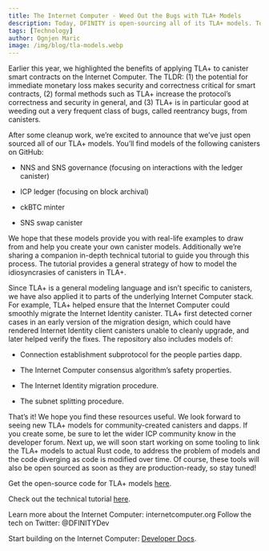 ```yaml
---
title: The Internet Computer - Weed Out the Bugs with TLA+ Models
description: Today, DFINITY is open-sourcing all of its TLA+ models. To top it off, the Foundation is also publishing a comprehensive technical tutorial to help devs apply TLA+ to canister smart contracts.
tags: [Technology]
author: Ognjen Maric
image: /img/blog/tla-models.webp
---
```



Earlier this year, we highlighted the benefits of applying TLA+ to canister smart contracts on the Internet Computer. The TLDR: (1) the potential for immediate monetary loss makes security and correctness critical for smart contracts, (2) formal methods such as TLA+ increase the protocol’s correctness and security in general, and (3) TLA+ is in particular good at weeding out a very frequent class of bugs, called reentrancy bugs, from canisters.

After some cleanup work, we’re excited to announce that we’ve just open sourced all of our TLA+ models. You’ll find models of the following canisters on GitHub:

- NNS and SNS governance (focusing on interactions with the ledger canister)

- ICP ledger (focusing on block archival)

- ckBTC minter

- SNS swap canister


We hope that these models provide you with real-life examples to draw from and help you create your own canister models. Additionally we’re sharing a companion in-depth technical tutorial to guide you through this process. The tutorial provides a general strategy of how to model the idiosyncrasies of canisters in TLA+.

Since TLA+ is a general modeling language and isn’t specific to canisters, we have also applied it to parts of the underlying Internet Computer stack. For example, TLA+ helped ensure that the Internet Computer could smoothly migrate the Internet Identity canister. TLA+ first detected corner cases in an early version of the migration design, which could have rendered Internet Identity client canisters unable to cleanly upgrade, and later helped verify the fixes. The repository also includes models of:

- Connection establishment subprotocol for the people parties dapp.

- The Internet Computer consensus algorithm’s safety properties.

- The Internet Identity migration procedure.

- The subnet splitting procedure.


That’s it! We hope you find these resources useful. We look forward to seeing new TLA+ models for community-created canisters and dapps. If you create some, be sure to let the wider ICP community know in the developer forum. Next up, we will soon start working on some tooling to link the TLA+ models to actual Rust code, to address the problem of models and the code diverging as code is modified over time. Of course, these tools will also be open sourced as soon as they are production-ready, so stay tuned!

Get the open-source code for TLA+ models [here](https://github.com/dfinity/tla-models).

Check out the technical tutorial [here](https://mynosefroze.com/blog/2023-08-09-tla_for_canisters).

Learn more about the Internet Computer: internetcomputer.org
Follow the tech on Twitter: @DFINITYDev

Start building on the Internet Computer: [Developer Docs](/docs/home).

